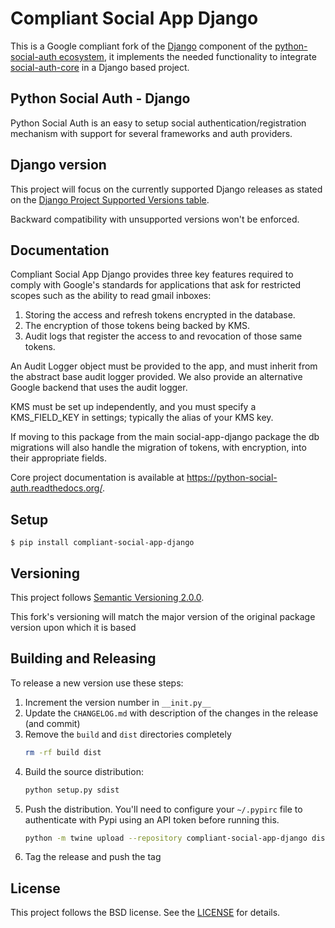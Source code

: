# Compliant Social App Django

This is a Google compliant fork of the [Django](https://www.djangoproject.com/) component of the
[python-social-auth ecosystem](https://github.com/python-social-auth/social-core),
it implements the needed functionality to integrate
[social-auth-core](https://github.com/python-social-auth/social-core)
in a Django based project.

## Python Social Auth - Django

Python Social Auth is an easy to setup social authentication/registration
mechanism with support for several frameworks and auth providers.

## Django version

This project will focus on the currently supported Django releases as
stated on the [Django Project Supported Versions table](https://www.djangoproject.com/download/#supported-versions).

Backward compatibility with unsupported versions won't be enforced.

## Documentation

Compliant Social App Django provides three key features required to comply with Google's standards for applications that
ask for restricted scopes such as the ability to read gmail inboxes:

1. Storing the access and refresh tokens encrypted in the database.
2. The encryption of those tokens being backed by KMS.
3. Audit logs that register the access to and revocation of those same tokens.

An Audit Logger object must be provided to the app, and must inherit from the abstract base audit logger provided. We
also provide an alternative Google backend that uses the audit logger.

KMS must be set up independently, and you must specify a KMS_FIELD_KEY in settings; typically the alias of your KMS key.

If moving to this package from the main social-app-django package the db migrations will also handle the migration of
tokens, with encryption, into their appropriate fields.

Core project documentation is available at https://python-social-auth.readthedocs.org/.

## Setup

```shell
$ pip install compliant-social-app-django
```

## Versioning

This project follows [Semantic Versioning 2.0.0](http://semver.org/spec/v2.0.0.html).

This fork's versioning will match the major version of the original package version upon which it is based

## Building and Releasing

To release a new version use these steps:

1. Increment the version number in `__init.py__`
2. Update the `CHANGELOG.md` with description of the changes in the release (and commit)
3. Remove the `build` and `dist` directories completely
   ```bash
   rm -rf build dist
   ```
4. Build the source distribution:
   ```bash
   python setup.py sdist
   ```
5. Push the distribution. You'll need to configure your `~/.pypirc` file to
   authenticate with Pypi using an API token before running this.
   ```bash
   python -m twine upload --repository compliant-social-app-django dist/*
   ```
6. Tag the release and push the tag

## License

This project follows the BSD license. See the [LICENSE](LICENSE) for details.
